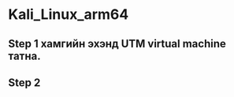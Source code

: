 # Kali_Linux_arm64

## Step 1 хамгийн эхэнд UTM virtual machine татна.
 <!-- img of 1 utm -->

## Step 2 